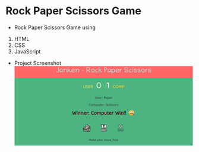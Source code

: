 # Rock Paper Scissors Game

- Rock Paper Scissors Game using

1. HTML
2. CSS
3. JavaScript

- Project Screenshot ![Image](./Proj%20.png)
